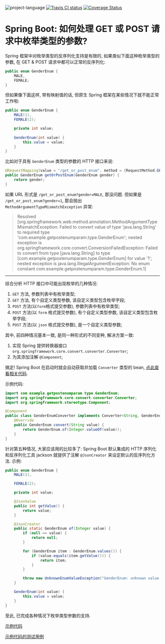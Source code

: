 ![project-language](https://img.shields.io/badge/language-java-orange.svg) [![Travis CI status](https://travis-ci.com/test-project-demos/spring-boot-get-post-enum-param.svg?branch=master)](https://travis-ci.com/test-project-demos/spring-boot-get-post-enum-param) [![Coverage Status](https://coveralls.io/repos/github/test-project-demos/spring-boot-get-post-enum-param/badge.svg?branch=master)](https://coveralls.io/github/test-project-demos/spring-boot-get-post-enum-param?branch=master)

# Spring Boot: 如何处理 GET 或 POST 请求中枚举类型的参数?

Spring 框架中对枚举类型的反序列化支持是有限的, 如果类似下面这种枚举类型的参数, 在 GET & POST 请求中都可以正常的反序列化:

```java
public enum GenderEnum {
    MALE,
    FEMALE;
}
```

但如果像下面这样, 带有映射值的话, 但原生 Spring 框架在某些情况下就不能正常工作啦:

```java
public enum GenderEnum {
    MALE(1),
    FEMALE(2);

    private int value;
    
    GenderEnum(int value) {
        this.value = value;
    }
}
```

比如对于具有 `GenderEnum` 类型的参数的 HTTP 接口来说:

```java
@RequestMapping(value = "/get_or_post_enum", method = {RequestMethod.GET, RequestMethod.POST})
public GenderEnum getOrPostEnum(GenderEnum gender) {
    return gender;
}
```

如果 URL 形式是 `/get_or_post_enum?gender=MALE`, 那没问题. 但如果是 `/get_or_post_enum?gender=1`, 那会抛出 `MethodArgumentTypeMismatchException` 异常:

>Resolved [org.springframework.web.method.annotation.MethodArgumentTypeMismatchException: Failed to convert value of type 'java.lang.String' to required type 'com.example.getpostenumparam.type.GenderEnum'; nested exception is org.springframework.core.convert.ConversionFailedException: Failed to convert from type [java.lang.String] to type [com.example.getpostenumparam.type.GenderEnum] for value '1'; nested exception is java.lang.IllegalArgumentException: No enum constant com.example.getpostenumparam.type.GenderEnum.1]



---

综合分析 HTTP 接口中可能出现枚举的几种情况:

1. `GET` 方法, 参数列表中有枚举类型;
2. `GET` 方法, 有个自定义类型参数, 该自定义类型包含枚举字段;
3. `POST` 方法(以`form`格式提交参数), 参数列表中有枚举类型;
4. `POST` 方法(以 `form` 格式提交参数), 有个自定义类型参数, 该自定义类型包含枚举字段;
5. `POST` 方法(以 `json` 格式提交参数), 是一个自定义类型参数;

其中, 前四种情况基本一致, 是同一种形式的不同变种, 解决方案一致: 

1. 实现 Spring 提供转换器接口 `org.springframework.core.convert.converter.Converter`;
2. 为其添加注解 `@Component`;

搞定! Spring Boot 在启动时就会自动获取并加载 `Converter` 类型的 bean, [点此查看相关代码](https://github.com/spring-projects/spring-boot/blob/v2.1.0.RELEASE/spring-boot-project/spring-boot-autoconfigure/src/main/java/org/springframework/boot/autoconfigure/web/servlet/WebMvcAutoConfiguration.java#L310).

示例代码:

```java
import com.example.getpostenumparam.type.GenderEnum;
import org.springframework.core.convert.converter.Converter;
import org.springframework.stereotype.Component;

@Component
public class GenderEnumConverter implements Converter<String, GenderEnum> {
    @Override
    public GenderEnum convert(String value) {
        return GenderEnum.of(Integer.valueOf(value));
    }
}
```



针对第五种情况, 大家应该用的比较多了: Spring Boot 默认集成的 HTTP 序列化和反序列化工具 jackson 就提供了注解 `@JsonCreator` 来设定默认的反序列化方法. 示例:

```java
public enum GenderEnum {
    MALE(1),

    FEMALE(2);

    private int value;

    @JsonValue
    public int getValue() {
        return value;
    }

    @JsonCreator
    public static GenderEnum of(Integer value) {
        if (null == value) {
            return null;
        }

        for (GenderEnum item : GenderEnum.values()) {
            if (value.equals(item.getValue())) {
                return item;
            }
        }

        throw new UnknownEnumValueException("GenderEnum: unknown value: " + value);
    }

    GenderEnum(int value) {
        this.value = value;
    }
}
```

至此, 已完成各种情况下枚举类型参数的支持.

[示例代码](https://github.com/test-project-demos/spring-boot-get-post-enum-param)

[示例代码的测试用例](https://github.com/test-project-demos/spring-boot-get-post-enum-param/blob/master/src/test/java/com/example/getpostenumparam/MainControllerHttpTest.java)